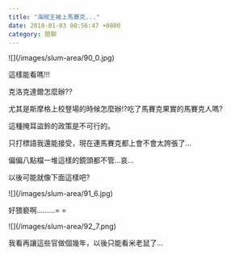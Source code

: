 ```yaml
---
title: "海賊王被上馬賽克..."
date: 2010-01-03 00:56:47 +0800
category: 閒聊
---
```


<p>![](/images/slum-area/90_0.jpg)</p><p>這樣能看嗎!!!</p><p>克洛克達爾怎麼辦??</p><p>尤其是斯摩格上校豋場的時候怎麼辦!?吃了馬賽克果實的馬賽克人嗎?</p><p>這種掩耳盜鈴的政策是不可行的。</p><p>只打標語我還能接受，現在連馬賽克都上會不會太誇張了...</p><p>偏偏八點檔一堆這樣的鏡頭都不管...哀...</p><p>以後可能就像下面這樣吧?</p><p>![](/images/slum-area/91_6.jpg)</p><p>好猥褻啊.........= =</p><p>![](/images/slum-area/92_7.png)</p><p>我看再讓這些官做個幾年，以後只能看米老鼠了...</p><p>&nbsp;</p>
